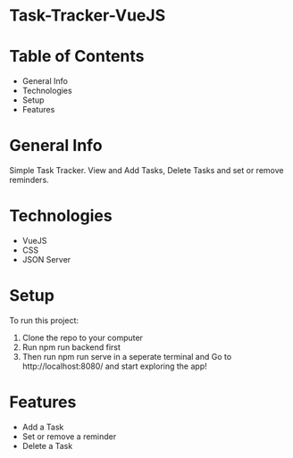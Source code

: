 # Task-Tracker-VueJS

# Table of Contents

<ul>
  <li>General Info</li>
  <li>Technologies</li>
  <li>Setup</li>
  <li>Features</li>
</ul>
 
# General Info
 
Simple Task Tracker.  View and Add Tasks, Delete Tasks and set or remove reminders.
 
# Technologies
 
<ul>
<li>VueJS</li>
<li>CSS</li>
<li>JSON Server</li>
</ul>

# Setup
 
To run this project: <ol>
 
  <li>Clone the repo to your computer</li>
  <li>Run npm run backend first</li>
  <li>Then run npm run serve in a seperate terminal and Go to http://localhost:8080/ and start exploring the app!</li>
  </ol>
 
# Features
 
<ul>
  <li>Add a Task</li>
  <li>Set or remove a reminder</li>
  <li>Delete a Task</li>
</ul>

